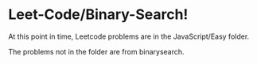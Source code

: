 # Leet-Code/Binary-Search!
At this point in time, Leetcode problems are in the JavaScript/Easy folder.

The problems not in the folder are from binarysearch.


